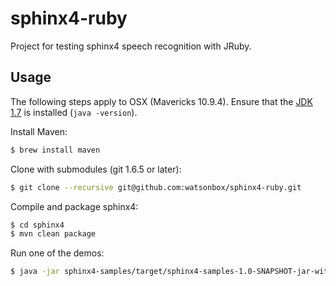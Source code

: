 # sphinx4-ruby

Project for testing sphinx4 speech recognition with JRuby.


## Usage

The following steps apply to OSX (Mavericks 10.9.4). Ensure that the [JDK 1.7](http://www.oracle.com/technetwork/java/javase/downloads/jdk7-downloads-1880260.html) is installed (`java -version`).

Install Maven:

```bash
$ brew install maven
```

Clone with submodules (git 1.6.5 or later):

```bash
$ git clone --recursive git@github.com:watsonbox/sphinx4-ruby.git
```

Compile and package sphinx4:

```bash
$ cd sphinx4
$ mvn clean package
```

Run one of the demos:

```bash
$ java -jar sphinx4-samples/target/sphinx4-samples-1.0-SNAPSHOT-jar-with-dependencies.jar dialog
```